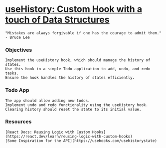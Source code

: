 # [useHistory: Custom Hook with a touch of Data Structures](https://www.frontendhire.com/questions/use-history)

    "Mistakes are always forgivable if one has the courage to admit them." - Bruce Lee

### Objectives

    Implement the useHistory hook, which should manage the history of states.
    Use this hook in a simple Todo application to add, undo, and redo tasks.
    Ensure the hook handles the history of states efficiently.

### Todo App

    The app should allow adding new todos.
    Implement undo and redo functionality using the useHistory hook.
    Clearing history should reset the state to its initial value.

### Resources

    [React Docs: Reusing Logic with Custom Hooks](https://react.dev/learn/reusing-logic-with-custom-hooks)
    [Some Inspiration for the API](https://usehooks.com/usehistorystate)
